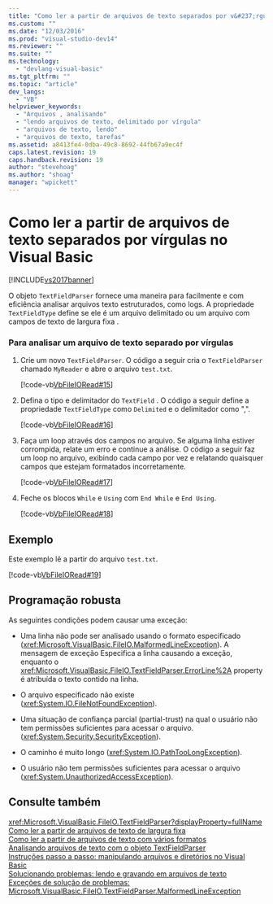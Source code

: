 ```yaml
---
title: "Como ler a partir de arquivos de texto separados por v&#237;rgulas no Visual Basic | Microsoft Docs"
ms.custom: ""
ms.date: "12/03/2016"
ms.prod: "visual-studio-dev14"
ms.reviewer: ""
ms.suite: ""
ms.technology: 
  - "devlang-visual-basic"
ms.tgt_pltfrm: ""
ms.topic: "article"
dev_langs: 
  - "VB"
helpviewer_keywords: 
  - "Arquivos , analisando"
  - "lendo arquivos de texto, delimitado por vírgula"
  - "arquivos de texto, lendo"
  - "arquivos de texto, tarefas"
ms.assetid: a8413fe4-0dba-49c8-8692-44fb67a9ec4f
caps.latest.revision: 19
caps.handback.revision: 19
author: "stevehoag"
ms.author: "shoag"
manager: "wpickett"
---
```

# Como ler a partir de arquivos de texto separados por v&#237;rgulas no Visual Basic
[!INCLUDE[vs2017banner](../../../../csharp/includes/vs2017banner.md)]

O objeto `TextFieldParser` fornece uma maneira para facilmente e com eficiência analisar arquivos texto estruturados, como logs.  A propriedade `TextFieldType` define se ele é um arquivo delimitado ou um arquivo com campos de texto de largura fixa .  
  
### Para analisar um arquivo de texto separado por vírgulas  
  
1.  Crie um novo `TextFieldParser`.  O código a seguir cria o `TextFieldParser` chamado `MyReader` e abre o arquivo `test.txt`.  
  
     [!code-vb[VbFileIORead#15](../../../../visual-basic/developing-apps/programming/drives-directories-files/codesnippet/VisualBasic/how-to-read-from-comma-delimited-text-files_1.vb)]  
  
2.  Defina o tipo e delimitador do `TextField` .  O código a seguir define a propriedade `TextFieldType` como `Delimited` e o delimitador como ",".  
  
     [!code-vb[VbFileIORead#16](../../../../visual-basic/developing-apps/programming/drives-directories-files/codesnippet/VisualBasic/how-to-read-from-comma-delimited-text-files_2.vb)]  
  
3.  Faça um loop através dos campos no arquivo.  Se alguma linha estiver corrompida, relate um erro e continue a análise.  O código a seguir faz um loop no arquivo, exibindo cada campo por vez e relatando quaisquer campos que estejam formatados incorretamente.  
  
     [!code-vb[VbFileIORead#17](../../../../visual-basic/developing-apps/programming/drives-directories-files/codesnippet/VisualBasic/how-to-read-from-comma-delimited-text-files_3.vb)]  
  
4.  Feche os blocos `While` e `Using` com `End While` e `End Using`.  
  
     [!code-vb[VbFileIORead#18](../../../../visual-basic/developing-apps/programming/drives-directories-files/codesnippet/VisualBasic/how-to-read-from-comma-delimited-text-files_4.vb)]  
  
## Exemplo  
 Este exemplo lê a partir do arquivo `test.txt`.  
  
 [!code-vb[VbFileIORead#19](../../../../visual-basic/developing-apps/programming/drives-directories-files/codesnippet/VisualBasic/how-to-read-from-comma-delimited-text-files_5.vb)]  
  
## Programação robusta  
 As seguintes condições podem causar uma exceção:  
  
-   Uma linha não pode ser analisado usando o formato especificado  \(<xref:Microsoft.VisualBasic.FileIO.MalformedLineException>\).  A mensagem de exceção Especifica a linha causando a exceção, enquanto o <xref:Microsoft.VisualBasic.FileIO.TextFieldParser.ErrorLine%2A> property é atribuída o texto contido na linha.  
  
-   O arquivo especificado não existe \(<xref:System.IO.FileNotFoundException>\).  
  
-   Uma situação de confiança parcial \(partial\-trust\) na qual o usuário não tem permissões suficientes para acessar o arquivo.  \(<xref:System.Security.SecurityException>\).  
  
-   O caminho é muito longo \(<xref:System.IO.PathTooLongException>\).  
  
-   O usuário não tem permissões suficientes para acessar o arquivo \(<xref:System.UnauthorizedAccessException>\).  
  
## Consulte também  
 <xref:Microsoft.VisualBasic.FileIO.TextFieldParser?displayProperty=fullName>   
 [Como ler a partir de arquivos de texto de largura fixa](../../../../visual-basic/developing-apps/programming/drives-directories-files/how-to-read-from-fixed-width-text-files.md)   
 [Como ler a partir de arquivos de texto com vários formatos](../../../../visual-basic/developing-apps/programming/drives-directories-files/how-to-read-from-text-files-with-multiple-formats.md)   
 [Analisando arquivos de texto com o objeto TextFieldParser](../../../../visual-basic/developing-apps/programming/drives-directories-files/parsing-text-files-with-the-textfieldparser-object.md)   
 [Instruções passo a passo: manipulando arquivos e diretórios no Visual Basic](../../../../visual-basic/developing-apps/programming/drives-directories-files/walkthrough-manipulating-files-and-directories.md)   
 [Solucionando problemas: lendo e gravando em arquivos de texto](../../../../visual-basic/developing-apps/programming/drives-directories-files/troubleshooting-reading-from-and-writing-to-text-files.md)   
 [Exceções de solução de problemas: Microsoft.VisualBasic.FileIO.TextFieldParser.MalformedLineException](../Topic/Troubleshooting%20Exceptions:%20Microsoft.VisualBasic.FileIO.TextFieldParser.MalformedLineException.md)